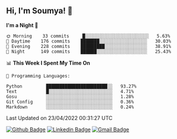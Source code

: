 ## Hi, I'm Soumya! 👋

<!--START_SECTION:waka-->
**I'm a Night 🦉** 

```text
🌞 Morning    33 commits     █░░░░░░░░░░░░░░░░░░░░░░░░   5.63% 
🌆 Daytime    176 commits    ███████░░░░░░░░░░░░░░░░░░   30.03% 
🌃 Evening    228 commits    █████████░░░░░░░░░░░░░░░░   38.91% 
🌙 Night      149 commits    ██████░░░░░░░░░░░░░░░░░░░   25.43%

```


📊 **This Week I Spent My Time On** 

```text
💬 Programming Languages: 

Python         ███████████████████████░░   93.27% 
Text           █░░░░░░░░░░░░░░░░░░░░░░░░   4.71% 
Gosu           ░░░░░░░░░░░░░░░░░░░░░░░░░   1.28% 
Git Config     ░░░░░░░░░░░░░░░░░░░░░░░░░   0.36% 
Markdown       ░░░░░░░░░░░░░░░░░░░░░░░░░   0.24%
```


 Last Updated on 23/04/2022 00:31:27 UTC
<!--END_SECTION:waka-->

[![Github Badge](https://img.shields.io/badge/-rubyruins-grey?style=for-the-badge&logo=github&logoColor=white&link=https://github.com/rubyruins/)](https://www.github.com/rubyruins/) 
[![Linkedin Badge](https://img.shields.io/badge/-Soumya%20Parekh-0072b1?style=for-the-badge&logo=Linkedin&logoColor=white&link=https://www.linkedin.com/in/Soumya-Parekh/)](https://www.linkedin.com/in/Soumya-Parekh/) 
[![Gmail Badge](https://img.shields.io/badge/-soumyaparekh.me@gmail.com-c14438?style=for-the-badge&logo=Gmail&logoColor=white&link=mailto:soumyaparekh.me@gmail.com)](mailto:soumyaparekh.me@gmail.com) 
